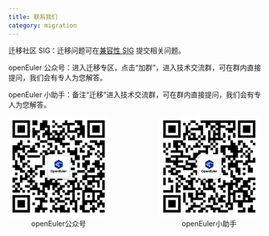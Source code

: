 ```yaml
---
title: 联系我们
category: migration
---
```


迁移社区 SIG：迁移问题可在[兼容性 SIG](https://gitee.com/openeuler/oec-application/issues) 提交相关问题。

openEuler 公众号：进入迁移专区，点击“加群”，进入技术交流群，可在群内直接提问，我们会有专人为您解答。

openEuler 小助手：备注“迁移”进入技术交流群，可在群内直接提问，我们会有专人为您解答。

<div class="contact">
    <div class="official">
        <img src="./official.png"/>
        <p>openEuler公众号</p>
    </div>
    <div>
        <img src="./assistant.png"/>
        <p>openEuler小助手</p>
    </div>
</div>

<style lang = "scss" scoped>
    .contact {
        display: flex;
        margin-top: var(--o-spacing-h2);
        .official{
            margin-right: 100px;
        }
        img {
            width: 200px;
            height: 200px;
        }
        p {
            font-size: var(--o-font-size-h6);
            font-weight: 400;
            color: var(--o-color-text1);
            line-height: var(--o-line-height-h6);
            text-align: center;
            margin-top: var(--o-spacing-h5);
        }
    }
</style>
